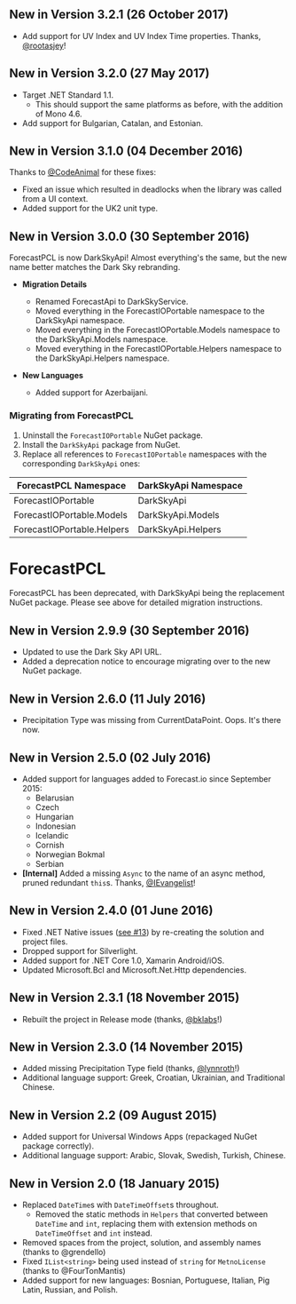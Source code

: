 ## New in Version 3.2.1 (26 October 2017)

* Add support for UV Index and UV Index Time properties. Thanks, [@rootasjey](https://github.com/rootasjey)!

## New in Version 3.2.0 (27 May 2017)
* Target .NET Standard 1.1.
  - This should support the same platforms as before, with the addition of Mono 4.6.
* Add support for Bulgarian, Catalan, and Estonian.

## New in Version 3.1.0 (04 December 2016)
Thanks to [@CodeAnimal](https://www.github.com/CodeAnimal) for these fixes:
* Fixed an issue which resulted in deadlocks when the library was called from a UI context.
* Added support for the UK2 unit type.


## New in Version 3.0.0 (30 September 2016)
ForecastPCL is now DarkSkyApi! Almost everything's the same, but the new name better matches the Dark Sky rebranding.

- **Migration Details**

  - Renamed ForecastApi to DarkSkyService.
  - Moved everything in the ForecastIOPortable namespace to the DarkSkyApi namespace.
  - Moved everything in the ForecastIOPortable.Models namespace to the DarkSkyApi.Models namespace.
  - Moved everything in the ForecastIOPortable.Helpers namespace to the DarkSkyApi.Helpers namespace.

- **New Languages**

  - Added support for Azerbaijani.

### Migrating from ForecastPCL

1. Uninstall the `ForecastIOPortable` NuGet package.
2. Install the `DarkSkyApi` package from NuGet.
3. Replace all references to `ForecastIOPortable` namespaces with the corresponding `DarkSkyApi` ones:

| ForecastPCL Namespace | DarkSkyApi Namespace |
| --- | --- |
| ForecastIOPortable | DarkSkyApi |
| ForecastIOPortable.Models  | DarkSkyApi.Models |
| ForecastIOPortable.Helpers | DarkSkyApi.Helpers |

# ForecastPCL
ForecastPCL has been deprecated, with DarkSkyApi being the replacement NuGet package. Please see above for detailed migration instructions.

## New in Version 2.9.9 (30 September 2016)
- Updated to use the Dark Sky API URL.
- Added a deprecation notice to encourage migrating over to the new NuGet package.

## New in Version 2.6.0 (11 July 2016)
- Precipitation Type was missing from CurrentDataPoint. Oops. It's there now.

## New in Version 2.5.0 (02 July 2016)
- Added support for languages added to Forecast.io since September 2015:
  - Belarusian
  - Czech
  - Hungarian
  - Indonesian
  - Icelandic
  - Cornish
  - Norwegian Bokmal
  - Serbian
- **[Internal]** Added a missing `Async` to the name of an async method, pruned redundant `this`s. Thanks, [@IEvangelist](https://github.com/IEvangelist)!

## New in Version 2.4.0 (01 June 2016)
- Fixed .NET Native issues ([see #13](https://github.com/jcheng31/ForecastPCL/issues/13)) by re-creating the solution and project files.
- Dropped support for Silverlight.
- Added support for .NET Core 1.0, Xamarin Android/iOS.
- Updated Microsoft.Bcl and Microsoft.Net.Http dependencies.

## New in Version 2.3.1 (18 November 2015)
- Rebuilt the project in Release mode (thanks, [@bklabs](https://github.com/bklabs)!)

## New in Version 2.3.0 (14 November 2015)
* Added missing Precipitation Type field (thanks, [@lynnroth](https://github.com/lynnroth)!)
* Additional language support: Greek, Croatian, Ukrainian, and Traditional Chinese.

## New in Version 2.2 (09 August 2015)
* Added support for Universal Windows Apps (repackaged NuGet package correctly).
* Additional language support: Arabic, Slovak, Swedish, Turkish, Chinese.

## New in Version 2.0 (18 January 2015)
* Replaced `DateTime`s with `DateTimeOffset`s throughout.
    * Removed the static methods in `Helpers` that converted between `DateTime` and `int`, replacing them with extension methods on `DateTimeOffset` and `int` instead.
* Removed spaces from the project, solution, and assembly names (thanks to @grendello)
* Fixed `IList<string>` being used instead of `string` for `MetnoLicense` (thanks to @FourTonMantis)
* Added support for new languages: Bosnian, Portuguese, Italian, Pig Latin, Russian, and Polish.
